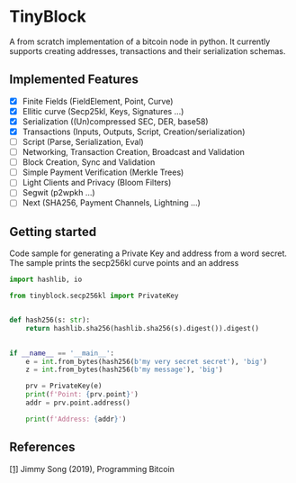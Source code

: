 # TinyBlock

A from scratch implementation of a bitcoin node in python. It currently supports creating addresses, transactions and their serialization schemas.

## Implemented Features

- [x] Finite Fields (FieldElement, Point, Curve)
- [x] Ellitic curve (Secp25kl, Keys, Signatures ...)
- [x] Serialization ((Un)compressed SEC, DER, base58)
- [x] Transactions (Inputs, Outputs, Script, Creation/serialization)
- [ ] Script (Parse, Serialization, Eval)
- [ ] Networking, Transaction Creation, Broadcast and Validation
- [ ] Block Creation, Sync and Validation 
- [ ] Simple Payment Verification (Merkle Trees)
- [ ] Light Clients and Privacy (Bloom Filters) 
- [ ] Segwit (p2wpkh ...)
- [ ] Next (SHA256, Payment Channels, Lightning ...)

## Getting started
Code sample for generating a Private Key and address from a word secret. The sample prints the secp256kl curve points and an address

```python
import hashlib, io

from tinyblock.secp256kl import PrivateKey


def hash256(s: str):
    return hashlib.sha256(hashlib.sha256(s).digest()).digest()

    
if __name__ == '__main__':
    e = int.from_bytes(hash256(b'my very secret secret'), 'big')
    z = int.from_bytes(hash256(b'my message'), 'big')

    prv = PrivateKey(e)
    print(f'Point: {prv.point}')
    addr = prv.point.address()

    print(f'Address: {addr}')

```

## References
[[1]](https://www.oreilly.com/library/view/programming-bitcoin/9781492031482/)
Jimmy Song (2019),
Programming Bitcoin
